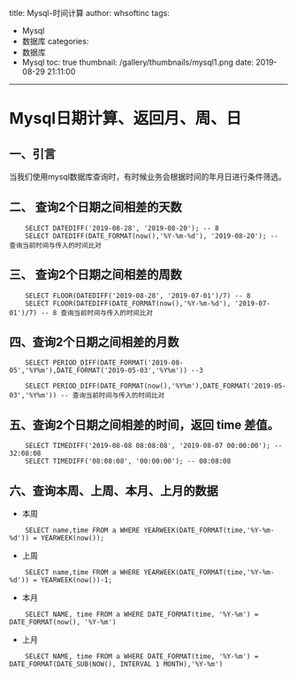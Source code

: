 title: Mysql-时间计算
author: whsoftinc
tags:
  - Mysql
  - 数据库
categories:
  - 数据库
  - Mysql
toc: true
thumbnail: /gallery/thumbnails/mysql1.png
date: 2019-08-29 21:11:00
---
<Excerpt in index>
<!-- more -->

# Mysql日期计算、返回月、周、日
## 一、引言
当我们使用mysql数据库查询时，有时候业务会根据时间的年月日进行条件筛选。  
## 二、 查询2个日期之间相差的天数
```mysql
    SELECT DATEDIFF('2019-08-28', '2019-08-20'); -- 8
    SELECT DATEDIFF(DATE_FORMAT(now(),'%Y-%m-%d'), '2019-08-20'); -- 查询当前时间与传入的时间比对
```  

## 三、 查询2个日期之间相差的周数
```mysql
    SELECT FLOOR(DATEDIFF('2019-08-28', '2019-07-01')/7) -- 8
    SELECT FLOOR(DATEDIFF(DATE_FORMAT(now(),'%Y-%m-%d'), '2019-07-01')/7) -- 8 查询当前时间与传入的时间比对
```    
## 四、查询2个日期之间相差的月数
```mysql
    SELECT PERIOD_DIFF(DATE_FORMAT('2019-08-05','%Y%m'),DATE_FORMAT('2019-05-03','%Y%m')) --3
    
    SELECT PERIOD_DIFF(DATE_FORMAT(now(),'%Y%m'),DATE_FORMAT('2019-05-03','%Y%m')) -- 查询当前时间与传入的时间比对
``` 

## 五、查询2个日期之间相差的时间，返回 time 差值。 
```mysql
    SELECT TIMEDIFF('2019-08-08 08:08:08', '2019-08-07 00:00:00'); -- 32:08:08  
    SELECT TIMEDIFF('08:08:08', '00:00:00'); -- 08:08:08 
``` 
## 六、查询本周、上周、本月、上月的数据 
* 本周
```mysql
    SELECT name,time FROM a WHERE YEARWEEK(DATE_FORMAT(time,'%Y-%m-%d')) = YEARWEEK(now());
``` 
* 上周
```mysql
    SELECT name,time FROM a WHERE YEARWEEK(DATE_FORMAT(time,'%Y-%m-%d')) = YEARWEEK(now())-1;
``` 
* 本月
```mysql
    SELECT NAME, time FROM a WHERE DATE_FORMAT(time, '%Y-%m') = DATE_FORMAT(now(), '%Y-%m')
``` 
* 上月
```mysql
    SELECT NAME, time FROM a WHERE DATE_FORMAT(time, '%Y-%m') = DATE_FORMAT(DATE_SUB(NOW(), INTERVAL 1 MONTH),'%Y-%m')
``` 